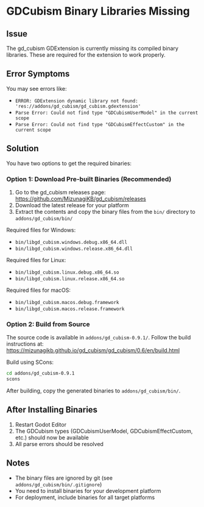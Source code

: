 # GDCubism Binary Libraries Missing

## Issue

The gd_cubism GDExtension is currently missing its compiled binary libraries. These are required for the extension to work properly.

## Error Symptoms

You may see errors like:
- `ERROR: GDExtension dynamic library not found: 'res://addons/gd_cubism/gd_cubism.gdextension'`
- `Parse Error: Could not find type "GDCubismUserModel" in the current scope`
- `Parse Error: Could not find type "GDCubismEffectCustom" in the current scope`

## Solution

You have two options to get the required binaries:

### Option 1: Download Pre-built Binaries (Recommended)

1. Go to the gd_cubism releases page: https://github.com/MizunagiKB/gd_cubism/releases
2. Download the latest release for your platform
3. Extract the contents and copy the binary files from the `bin/` directory to `addons/gd_cubism/bin/`

Required files for Windows:
- `bin/libgd_cubism.windows.debug.x86_64.dll`
- `bin/libgd_cubism.windows.release.x86_64.dll`

Required files for Linux:
- `bin/libgd_cubism.linux.debug.x86_64.so`
- `bin/libgd_cubism.linux.release.x86_64.so`

Required files for macOS:
- `bin/libgd_cubism.macos.debug.framework`
- `bin/libgd_cubism.macos.release.framework`

### Option 2: Build from Source

The source code is available in `addons/gd_cubism-0.9.1/`. Follow the build instructions at:
https://mizunagikb.github.io/gd_cubism/gd_cubism/0.6/en/build.html

Build using SCons:
```bash
cd addons/gd_cubism-0.9.1
scons
```

After building, copy the generated binaries to `addons/gd_cubism/bin/`.

## After Installing Binaries

1. Restart Godot Editor
2. The GDCubism types (GDCubismUserModel, GDCubismEffectCustom, etc.) should now be available
3. All parse errors should be resolved

## Notes

- The binary files are ignored by git (see `addons/gd_cubism/bin/.gitignore`)
- You need to install binaries for your development platform
- For deployment, include binaries for all target platforms
